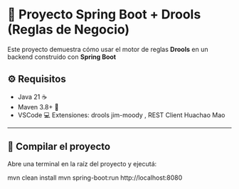 # 🧠 Proyecto Spring Boot + Drools (Reglas de Negocio)

Este proyecto demuestra cómo usar el motor de reglas **Drools** en un backend construido con **Spring Boot**
## ⚙️ Requisitos

- Java 21 ☕
- Maven 3.8+ 🧱
- VSCode 💻 Extensiones: drools jim-moody , REST Client Huachao Mao

---

## 🚀 Compilar el proyecto

Abre una terminal en la raíz del proyecto y ejecutá:

mvn clean install
mvn spring-boot:run
http://localhost:8080
